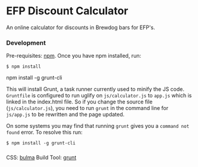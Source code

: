 # EFP Discount Calculator

An online calculator for discounts in Brewdog bars for EFP's.

### Development

Pre-requisites: [npm](https://www.npmjs.org/). Once you have npm installed, run:

```
$ npm install
```


npm install -g grunt-cli

This will install Grunt, a task runner currently used to minify the JS code. `Gruntfile` is configured to run uglify on `js/calculator.js` to `app.js` which is linked in the index.html file. So if you change the source file (`js/calculator.js`), you need to run `grunt` in the command line for `js/app.js` to be rewritten and the page updated.


On some systems you may find that running `grunt` gives you a `command not found` error. To resolve this run:

```
$ npm install -g grunt-cli
```


### 

CSS: [bulma](https://bulma.io/)
Build Tool: [grunt](https://gruntjs.com/)
